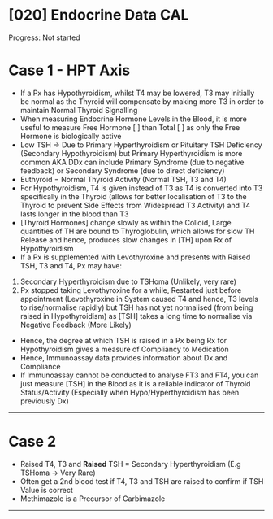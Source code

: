# [020] Endocrine Data CAL

Progress: Not started

# Case 1 - HPT Axis

- If a Px has Hypothyroidism, whilst T4 may be lowered, T3 may initially be normal as the Thyroid will compensate by making more T3 in order to maintain Normal Thyroid Signalling
- When measuring Endocrine Hormone Levels in the Blood, it is more useful to measure Free Hormone [ ] than Total [ ] as only the Free Hormone is biologically active
- Low TSH → Due to Primary Hyperthyroidism or Pituitary TSH Deficiency (Secondary Hypothyroidism) but Primary Hyperthyroidism is more common AKA DDx can include Primary Syndrome (due to negative feedback) or Secondary Syndrome (due to direct deficiency)
- Euthyroid = Normal Thyroid Activity (Normal TSH, T3 and T4)
- For Hypothyroidism, T4 is given instead of T3 as T4 is converted into T3 specifically in the Thyroid (allows for better localisation of T3 to the Thyroid to prevent Side Effects from Widespread T3 Activity) and T4 lasts longer in the blood than T3
- [Thyroid Hormones] change slowly as within the Colloid, Large quantities of TH are bound to Thyroglobulin, which allows for slow TH Release and hence, produces slow changes in [TH] upon Rx of Hypothyroidism
- If a Px is supplemented with Levothyroxine and presents with Raised TSH, T3 and T4, Px may have:
1. Secondary Hyperthyroidism due to TSHoma (Unlikely, very rare)
2. Px stopped taking Levothyroxine for a while, Restarted just before appointment (Levothyroxine in System caused T4 and hence, T3 levels to rise/normalise rapidly) but TSH has not yet normalised (from being raised in Hypothyroidism) as [TSH] takes a long time to normalise via Negative Feedback (More Likely)
- Hence, the degree at which TSH is raised in a Px being Rx for Hypothyroidism gives a measure of Compliancy to Medication
- Hence, Immunoassay data provides information about Dx and Compliance
- If Immunoassay cannot be conducted to analyse FT3 and FT4, you can just measure [TSH] in the Blood as it is a reliable indicator of Thyroid Status/Activity (Especially when Hypo/Hyperthyroidism has been previously Dx)

---

# Case 2

- Raised T4, T3 and **Raised** TSH = Secondary Hyperthyroidism (E.g TSHoma → Very Rare)
- Often get a 2nd blood test if T4, T3 and TSH are raised to confirm if TSH Value is correct
- Methimazole is a Precursor of Carbimazole

---